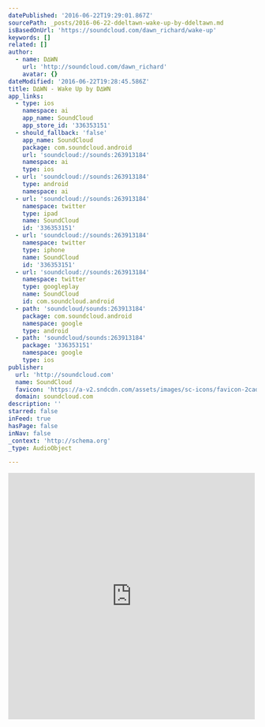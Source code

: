 ```yaml
---
datePublished: '2016-06-22T19:29:01.867Z'
sourcePath: _posts/2016-06-22-ddeltawn-wake-up-by-ddeltawn.md
isBasedOnUrl: 'https://soundcloud.com/dawn_richard/wake-up'
keywords: []
related: []
author:
  - name: D∆WN
    url: 'http://soundcloud.com/dawn_richard'
    avatar: {}
dateModified: '2016-06-22T19:28:45.586Z'
title: D∆WN - Wake Up by D∆WN
app_links:
  - type: ios
    namespace: ai
    app_name: SoundCloud
    app_store_id: '336353151'
  - should_fallback: 'false'
    app_name: SoundCloud
    package: com.soundcloud.android
    url: 'soundcloud://sounds:263913184'
    namespace: ai
    type: ios
  - url: 'soundcloud://sounds:263913184'
    type: android
    namespace: ai
  - url: 'soundcloud://sounds:263913184'
    namespace: twitter
    type: ipad
    name: SoundCloud
    id: '336353151'
  - url: 'soundcloud://sounds:263913184'
    namespace: twitter
    type: iphone
    name: SoundCloud
    id: '336353151'
  - url: 'soundcloud://sounds:263913184'
    namespace: twitter
    type: googleplay
    name: SoundCloud
    id: com.soundcloud.android
  - path: 'soundcloud/sounds:263913184'
    package: com.soundcloud.android
    namespace: google
    type: android
  - path: 'soundcloud/sounds:263913184'
    package: '336353151'
    namespace: google
    type: ios
publisher:
  url: 'http://soundcloud.com'
  name: SoundCloud
  favicon: 'https://a-v2.sndcdn.com/assets/images/sc-icons/favicon-2cadd14b.ico'
  domain: soundcloud.com
description: ''
starred: false
inFeed: true
hasPage: false
inNav: false
_context: 'http://schema.org'
_type: AudioObject

---
```

<iframe src="https://cdn.embedly.com/widgets/media.html?src=https%3A%2F%2Fw.soundcloud.com%2Fplayer%2F%3Fvisual%3Dtrue%26url%3Dhttp%253A%252F%252Fapi.soundcloud.com%252Ftracks%252F263913184%26show_artwork%3Dtrue&amp;url=https%3A%2F%2Fsoundcloud.com%2Fdawn_richard%2Fwake-up&amp;image=http%3A%2F%2Fi1.sndcdn.com%2Fartworks-000162615782-q95htt-t500x500.jpg&amp;key=b7d04c9b404c499eba89ee7072e1c4f7&amp;type=text%2Fhtml&amp;schema=soundcloud" width="500" height="500" scrolling="no" frameborder="0" allowfullscreen="" style=""></iframe>